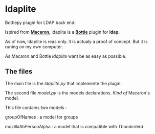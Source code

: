 # ldaplite
Bottlepy plugin for LDAP back end.

Ispired from [**Macaron**](https://github.com/nobrin/macaron), ldaplite is a [**Bottle**](http://bottlepy.org/) plugin for **ldap**.

As of now, ldaplite is reas only. It is actualy a proof of concept. But it is runing on my own computer.

As Macaron and Bottle *ldaplite* want be as easy as possible.

## The files

The main file is the *ldaplite.py* that implemente the plugin.

The second file *model.py* is the models declarations. *Kind of* Macaron's model.

This file contains two models :

groupOfNames
: a model for groups

mozillaAbPersonAlpha
: a model that is compatible with *Thunderbird*
